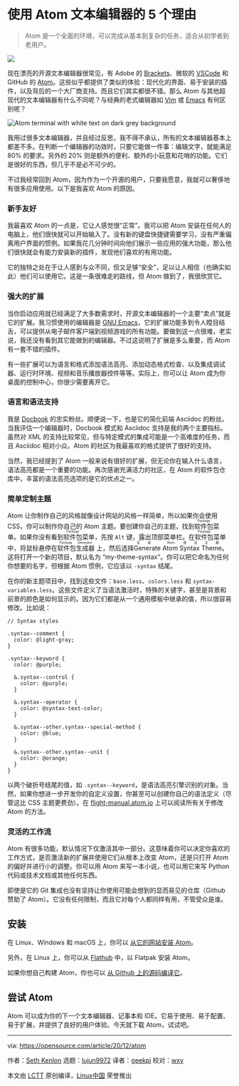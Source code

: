 [#]: collector: (lujun9972)
[#]: translator: (geekpi)
[#]: reviewer: (wxy)
[#]: publisher: ( )
[#]: url: ( )
[#]: subject: (5 reasons to use the Atom text editor)
[#]: via: (https://opensource.com/article/20/12/atom)
[#]: author: (Seth Kenlon https://opensource.com/users/seth)

使用 Atom 文本编辑器的 5 个理由
======

> Atom 是一个全面的环境，可以完成从基本到复杂的任务，适合从初学者到老用户。

![](https://img.linux.net.cn/data/attachment/album/202101/13/122223fnsn53dpzllwlclp.jpg)

现在漂亮的开源文本编辑器很常见，有 Adobe 的 [Brackets][2]、微软的 [VSCode][3] 和 GitHub 的 [Atom][4]。这些似乎都提供了类似的体验：现代化的界面、易于安装的插件，以及背后的一个大厂商支持。而且它们其实都很不错。那么 Atom 与其他超现代的文本编辑器有什么不同呢？与经典的老式编辑器如 [Vim][5] 或 [Emacs][6] 有何区别呢？

![Atom terminal with white text on dark grey background][7]

我用过很多文本编辑器，并且经过反思，我不得不承认，所有的文本编辑器基本上都差不多。在判断一个编辑器的功效时，只要它能做一件事：编辑文字，就能满足 80% 的要求。另外的 20% 则是额外的便利、额外的小玩意和花哨的功能。它们是很好的东西，但几乎不是必不可少的。

不过我经常回到 Atom，因为作为一个开源的用户，只要我愿意，我就可以奢侈地有很多应用使用。以下是我喜欢 Atom 的原因。

### 新手友好

我最喜欢 Atom 的一点是，它让人感觉很“正常”。我可以把 Atom 安装在任何人的电脑上，他们很快就可以开始输入了。没有新的键盘快捷键需要学习，没有严重偏离用户界面的惯例。如果我花几分钟时间向他们展示一些应用的强大功能，那么他们很快就会有能力安装新的插件，发现他们喜欢的有用功能。

它的独特之处在于让人感到与众不同，但又足够“安全”，足以让人相信（也确实如此）他们可以使用它。这是一条很难走的路线，但 Atom 做到了，我很欣赏它。

### 强大的扩展

当你启动应用就已经满足了大多数需求时，开源文本编辑器的一个主要“卖点”就是它的扩展。我习惯使用的编辑器是 [GNU Emacs][8]，它的扩展功能多到令人瞠目结舌，可以提供从电子邮件客户端到视频游戏的所有功能。要做到这一点很难，老实说，我还没有看到其它能做到的编辑器。不过这说明了扩展是多么重要，而 Atom 有一套不错的插件。

有一些扩展可以为语言和格式添加语法高亮、添加动态格式检查、以及集成调试器、运行时环境、视频和音乐播放器控件等等。实际上，你可以让 Atom 成为你桌面的控制中心，你很少需要离开它。

### 语言和语法支持

我是 [Docbook][9] 的忠实粉丝。顺便说一下，也是它的简化前端 Asciidoc 的粉丝。当我评估一个编辑器时，Docbook 模式和 Asciidoc 支持是我的两个主要指标。虽然对 XML 的支持比较常见，但与特定模式的集成可能是一个高难度的任务，而且 Asciidoc 相对小众。Atom 的社区为我最喜欢的格式提供了很好的支持。

当然，我已经提到了 Atom 一般来说有很好的扩展，但无论你在输入什么语言，语法高亮都是一个重要的功能。再次感谢充满活力的社区，在 Atom 的软件包仓库中，丰富的语法高亮选项的是它的优点之一。

### 简单定制主题

Atom 让你制作自己的风格就像设计网站的风格一样简单，所以如果你会使用 CSS，你可以制作你自己的 Atom 主题。要创建你自己的主题，找到<ruby>软件包<rt>Package</rt></ruby>菜单。如果你没有看到<ruby>软件包<rt>Package</rt></ruby>菜单，先按 `Alt` 键，露出顶部菜单栏。在<ruby>软件包<rt>Package</rt></ruby>菜单中，将鼠标悬停在<ruby>软件包生成器<rt>Package Generator</rt></ruby> 上，然后选择<ruby>Generate Atom Syntax Theme<rt>生成 Atom 语法主题</rt></ruby>。这将打开一个新的项目，默认名为 “my-theme-syntax”。你可以把它命名为任何你想要的名字，但根据 Atom 惯例，它应该以 `-syntax` 结尾。

在你的新主题项目中，找到这些文件：`base.less`、`colors.less` 和 `syntax-variables.less`。这些文件定义了当语法激活时，特殊的关键字，甚至是背景和前景的颜色是如何显示的。因为它们都是从一个通用模板中继承的值，所以很容易修改。比如说：

```
// Syntax styles

.syntax--comment {
  color: @light-gray;
}

.syntax--keyword {
  color: @purple;

  &.syntax--control {
    color: @purple;
  }

  &.syntax--operator {
    color: @syntax-text-color;
  }

  &.syntax--other.syntax--special-method {
    color: @blue;
  }

  &.syntax--other.syntax--unit {
    color: @orange;
  }
}
```

以两个破折号结尾的值，如 `.syntax--keyword`，是语法高亮引擎识别的对象。当然，如果你想进一步开发你的自定义设置，你甚至可以创建你自己的语法定义（尽管这比 CSS 主题更费劲）。在 [flight-manual.atom.io][10] 上可以阅读所有关于修改 Atom 的方法。

### 灵活的工作流

Atom 有很多功能，默认情况下仅激活其中一部分。这意味着你可以决定你喜欢的工作方式，是否激活新的扩展并使用它们从根本上改变 Atom，还是只打开 Atom 的偏好并进行小的调整。你可以用 Atom 来写一本小说，也可以用它来写 Python 代码或技术文档或其他任何东西。

即使是它的 Git 集成也没有坚持让你使用可能会想到的显而易见的仓库（Github 赞助了 Atom）。它没有任何限制，而且它对每个人都同样有用，不管受众是谁。

## 安装

在 Linux、Windows 和 macOS 上，你可以 [从它的网站安装 Atom][11]。

另外，在 Linux 上，你可以从 [Flathub][12] 中，以 Flatpak 安装 Atom。

如果你想自己构建 Atom，你也可以 [从 Github 上的源码编译它][13]。

## 尝试 Atom

Atom 可以成为你的下一个文本编辑器、记事本和 IDE。它易于使用、易于配置、易于扩展，并提供了良好的用户体验。今天就下载 Atom，试试吧。

--------------------------------------------------------------------------------

via: https://opensource.com/article/20/12/atom

作者：[Seth Kenlon][a]
选题：[lujun9972][b]
译者：[geekpi](https://github.com/geekpi)
校对：[wxy](https://github.com/wxy)

本文由 [LCTT](https://github.com/LCTT/TranslateProject) 原创编译，[Linux中国](https://linux.cn/) 荣誉推出

[a]: https://opensource.com/users/seth
[b]: https://github.com/lujun9972
[1]: https://opensource.com/sites/default/files/styles/image-full-size/public/lead-images/science_experiment_beaker_lab.png?itok=plKWRhlU (Science lab with beakers)
[2]: https://opensource.com/article/20/12/brackets
[3]: https://opensource.com/article/20/12/%C2%A0https://opensource.com/article/20/6/open-source-alternatives-vs-code
[4]: https://opensource.com/article/17/5/atom-text-editor-packages-writers
[5]: https://opensource.com/article/20/12/vi-text-editor
[6]: https://opensource.com/article/20/12/emacs
[7]: https://opensource.com/sites/default/files/uploads/atom-31_days-atom-opensource.png (Atom terminal with white text on dark grey background)
[8]: https://opensource.com/article/20/2/who-cares-about-emacs
[9]: https://opensource.com/article/17/9/docbook
[10]: https://flight-manual.atom.io/
[11]: https://atom.io
[12]: https://flathub.org/apps/details/io.atom.Atom
[13]: https://github.com/atom
